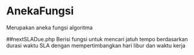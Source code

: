 # AnekaFungsi
Merupakan aneka fungsi algoritma

##nextSLADue.php
Berisi fungsi untuk mencari jatuh tempo berdasarkan durasi waktu SLA dengan mempertimbangkan hari libur dan waktu kerja
